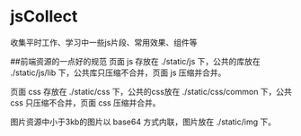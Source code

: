 # jsCollect
收集平时工作、学习中一些js片段、常用效果、组件等

##前端资源的一点好的规范
页面 js 存放在 ./static/js 下，公共的库放在 ./static/js/lib 下，公共库只压缩不合并，页面 js 压缩并合并。

页面 css 存放在 ./static/css 下，公共的css放在 ./static/css/common 下，公共 css 只压缩不合并，页面 css 压缩并合并。

图片资源中小于3kb的图片以 base64 方式内联，图片放在 ./static/img 下。
